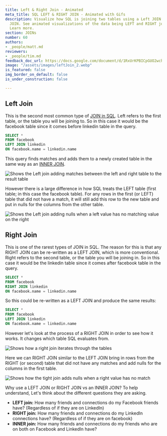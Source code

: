 ```yaml
---
title: Left & Right Join - Animated
meta_title: SQL LEFT & RIGHT JOIN - Animated with Gifs
description: Visualize how SQL is joining two tables using a Left JOIN and a Right
  JOIN. See animated visualizations of the data being LEFT and RIGHT joined in SQL.
  Learn more.
section: JOINs
number: 60
authors:
- _people/matt.md
reviewers:
- _people/tim.md
feedback_doc_url: https://docs.google.com/document/d/1RxUrKPBICpGUO2wchwGIME7Qw3dWsUYQ1JCq8jhmcLk/edit?usp=sharing
image: "/assets/images/leftJoin_2.webp"
is_featured: false
img_border_on_default: false
is_under_construction: false

---
```

## Left Join

This is the second most common type of [JOIN in SQL](sql-join-types-explained-visually/). Left refers to the first table, or the table you will be joining to. So in this case it would be the facebook table since it comes before linkedin table in the query.

```sql
SELECT *
FROM facebook
LEFT JOIN linkedin
ON facebook.name = linkedin.name
```

This query finds matches and adds them to a newly created table in the same way as an [INNER JOIN](/how-to-teach-people-sql/inner-join-animated/).

![Shows the Left join adding matches between the left and right table to the result table](leftJoin_1.gif)

However there is a large difference in how SQL treats the LEFT table (first table; in this case the facebook table). For any rows in the first (or LEFT) table that did not have a match, it will still add this row to the new table and put in nulls for the columns from the other table.

![Shows the Left join adding nulls when a left value has no matching value on the right](leftJoin_2.gif)

## Right Join

This is one of the rarest types of JOIN in SQL. The reason for this is that any RIGHT JOIN can be re-written as a LEFT JOIN, which is more conventional. Right refers to the second table, or the table you will be joining in. So in this case it would be the linkedin table since it comes after facebook table in the query.

```sql
SELECT *
FROM facebook
RIGHT JOIN linkedin
ON facebook.name = linkedin.name
```

So this could be re-written as a LEFT JOIN and produce the same results:

```sql
SELECT *
FROM facebook
LEFT JOIN linkedin
ON facebook.name = linkedin.name
```

However let's look at the process of a RIGHT JOIN in order to see how it works. It changes which table SQL evaluates from.

![Shows how a right join iterates through the tables](leftJoin_3.gif)

Here we can RIGHT JOIN similar to the LEFT JOIN bring in rows from the RIGHT (or second) table that did not have any matches and add nulls for the columns in the first table.

![Shows how the tight join adds nulls when a right value has no match](leftJoin_4.gif)

Why use a LEFT JOIN or RIGHT JOIN vs an INNER JOIN? To help understand, Let's think about the different questions they are asking.

* **LEFT join:** How many friends and connections do my Facebook friends have? (Regardless of if they are on LinkedIn)
* **RIGHT join:** How many friends and connections do my LinkedIn connections have? (Regardless of if they are on facebook)
* **INNER join:** How many friends and connections do my friends who are on both on Facebook and LinkedIn have?